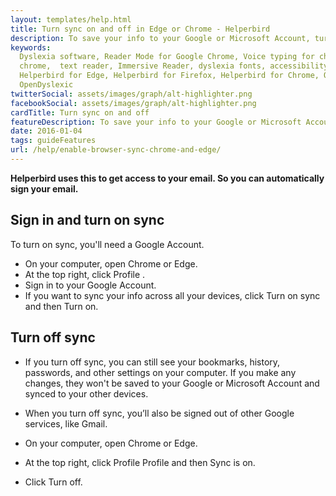 ```yaml
---
layout: templates/help.html
title: Turn sync on and off in Edge or Chrome - Helperbird
description: To save your info to your Google or Microsoft Account, turn on sync.When you sync You can see and update your synced info on all your devices, like your Helperbird options and settings.
keywords:
  Dyslexia software, Reader Mode for Google Chrome, Voice typing for chrome, Text to speech for
  chrome,  text reader, Immersive Reader, dyslexia fonts, accessibility software, dyslexia software,
  Helperbird for Edge, Helperbird for Firefox, Helperbird for Chrome, Opendyslexic for Chrome,
  OpenDyslexic
twitterSocial: assets/images/graph/alt-highlighter.png
facebookSocial: assets/images/graph/alt-highlighter.png
cardTitle: Turn sync on and off
featureDescription: To save your info to your Google or Microsoft Account, turn on sync. When you sync You can see and update your synced info on all your devices, like your Helperbird options and settings.
date: 2016-01-04
tags: guideFeatures
url: /help/enable-browser-sync-chrome-and-edge/
---
```



  **Helperbird uses this to get access to your email. So you can automatically sign your email.**

  ## Sign in and turn on sync
  To turn on sync, you'll need a Google Account.

  - On your computer, open Chrome or Edge.
  - At the top right, click Profile .
  - Sign in to your Google Account.
  - If you want to sync your info across all your devices, click Turn on sync and then Turn on.


  ## Turn off sync
  - If you turn off sync, you can still see your bookmarks, history, passwords, and other settings on your computer. If you make any changes, they won't be saved to your Google or Microsoft Account and synced to your other devices.

  - When you turn off sync, you’ll also be signed out of other Google services, like Gmail.

  - On your computer, open Chrome or Edge.
  - At the top right, click Profile Profile and then Sync is on.
  - Click Turn off.